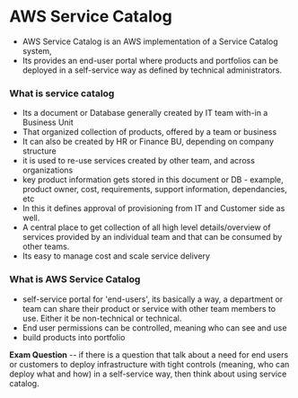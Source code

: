 # AWS Service Catalog
- AWS Service Catalog is an AWS implementation of a Service Catalog system,
- Its provides an end-user portal where products and portfolios can be deployed in a self-service way as defined by technical administrators.

### What is service catalog
- Its a document or Database generally created by IT team with-in a Business Unit
- That organized collection of products, offered by a team or business
- It can also be created by HR or Finance BU, depending on company structure
- it is used to re-use services created by other team, and across organizations
- key product information gets stored in this document or DB - example, product owner, cost, requirements, support information, dependancies, etc
- In this it defines approval of provisioning from IT and Customer side as well.
- A central place to get collection of all high level details/overview of services provided by an individual team and that can be consumed by other teams.
- Its easy to manage cost and scale service delivery

### What is AWS Service Catalog
- self-service portal for 'end-users', its basically a way, a department or team can share their product or service with other team members to use. Either it be non-technical or technical.
- End user permissions can be controlled, meaning who can see and use
- build products into portfolio

**Exam Question** -- if there is a question that talk about a need for end users or customers to deploy infrastructure with tight controls (meaning, who can deploy what and how) in a self-service way, then think about using service catalog.
